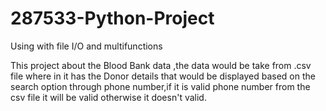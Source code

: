 # 287533-Python-Project

Using with file I/O and multifunctions

This project about the Blood Bank data ,the data would be take from .csv file where in it has the Donor details that would be displayed based on the search option through phone number,if it is valid phone number from the csv file it will be valid otherwise it doesn't valid.
